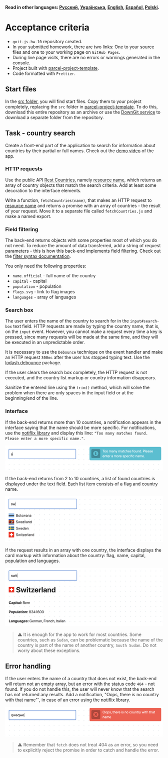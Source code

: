 **Read in other languages: [Русский](README.md), [Українська](README.ua.md), [English](README.en.md), [Español](README.es.md), [Polski](README.pl.md).**

# Acceptance criteria

- `goit-js-hw-10` repository created.
- In your submitted homework, there are two links: One to your source files and one to your working page on `GitHub Pages`.
- During live page visits, there are no errors or warnings generated in the console.
- Project built with [parcel-project-template](https://github.com/goitacademy/parcel-project-template).
- Code formatted with `Prettier`.

## Start files

In the [src folder](./src), you will find start files. Copy them to your project completely, replacing the `src` folder in [parcel-project-template](https://github.com/goitacademy/parcel-project-template). To do this, download this entire repository as an archive or use the [DownGit service](https://downgit.github.io/) to download a separate folder from the repository.

## Task - country search

Create a front-end part of the application to search for information about countries by their partial or full names. Check out the [demo video](https://user-images.githubusercontent.com/17479434/131147741-7700e8c5-8744-4eea-8a8e-1c3d4635248a.mp4) of the app.

### HTTP requests

Use the public API [Rest Countries](https://restcountries.com/), namely [resource name](https://restcountries.com/#api-endpoints-v3-name), which returns an array of country objects that match the search criteria. Add at least some decoration to the interface elements.

Write a function, `fetchCountries(name)`, that makes an HTTP request to [resource name](https://restcountries.com/#api-endpoints-v3-name) and returns a promise with an array of countries - the result of your request. Move it to a separate file called `fetchCountries.js` and make a named export.

### Field filtering

The back-end returns objects with some properties most of which you do not need. To reduce the amount of data transferred, add a string of request parameters - this is how this back-end implements field filtering. Check out the [filter syntax documentation](https://restcountries.com/#filter-response).

You only need the following properties:

- `name.official` - full name of the country
- `capital` - capital
- `population` - population
- `flags.svg` - link to flag images
- `languages` - array of languages

### Search box

The user enters the name of the country to search for in the `input#search-box` text field. HTTP requests are made by typing the country name, that is, on the `input` event. However, you cannot make a request every time a key is pressed, since many requests will be made at the same time, and they will be executed in an unpredictable order.

It is necessary to use the `Debounce` technique on the event handler and make an HTTP request `300ms` after the user has stopped typing text. Use the [lodash.debounce](https://www.npmjs.com/package/lodash.debounce) package.

If the user clears the search box completely, the HTTP request is not executed, and the country list markup or country information disappears.

Sanitize the entered line using the `trim()` method, which will solve the problem when there are only spaces in the input field or at the beginning/end of the line.

### Interface

If the back-end returns more than 10 countries, a notification appears in the interface saying that the name should be more specific. For notifications, use the [notiflix library](https://github.com/notiflix/Notiflix#readme) and display this line: `"Too many matches found. Please enter a more specific name."`.

![Too many matches alert](./preview/too-many-matches.png)

If the back-end returns from 2 to 10 countries, a list of found countries is displayed under the text field. Each list item consists of a flag and country name.

![Country list UI](./preview/country-list.png)

If the request results in an array with one country, the interface displays the card markup with information about the country: flag, name, capital, population and languages.

![Country info UI](./preview/country-info.png)

> ⚠️ It is enough for the app to work for most countries. Some countries, such as `Sudan`, can be problematic because the name of the country is part of the name of another country, `South Sudan`. Do not worry about these exceptions.

## Error handling

If the user enters the name of a country that does not exist, the back-end will return not an empty array, but an error with the status code `404` - not found. If you do not handle this, the user will never know that the search has not returned any results. Add a notification, "Oops, there is no country with that name"`, in case of an error using the [notiflix library](https://github.com/notiflix/Notiflix#readme).

![Error alert](./preview/error-alert.png)

> ⚠️ Remember that `fetch` does not treat 404 as an error, so you need to explicitly reject the promise in order to catch and handle the error.
